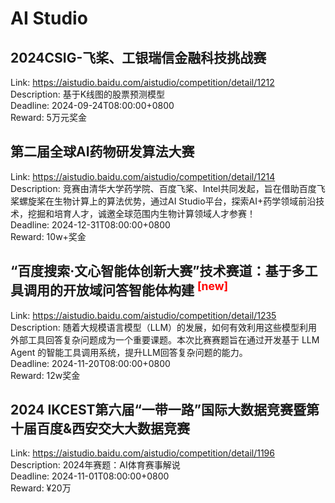 # AI Studio



## 2024CSIG-飞桨、工银瑞信金融科技挑战赛

Link: https://aistudio.baidu.com/aistudio/competition/detail/1212  
Description: 基于K线图的股票预测模型  
Deadline: 2024-09-24T08:00:00+0800  
Reward: 5万元奖金  


## 第二届全球AI药物研发算法大赛

Link: https://aistudio.baidu.com/aistudio/competition/detail/1214  
Description: 竞赛由清华大学药学院、百度飞桨、Intel共同发起，旨在借助百度飞桨螺旋桨在生物计算上的算法优势，通过AI Studio平台，探索AI+药学领域前沿技术，挖掘和培育人才，诚邀全球范围内生物计算领域人才参赛！  
Deadline: 2024-12-31T08:00:00+0800  
Reward: 10w+奖金  


## “百度搜索·文心智能体创新大赛”技术赛道：基于多工具调用的开放域问答智能体构建 <sup style="color:red">[new]<sup>  

Link: https://aistudio.baidu.com/aistudio/competition/detail/1235  
Description: 随着大规模语言模型（LLM）的发展，如何有效利用这些模型利用外部工具回答复杂问题成为一个重要课题。本次比赛赛题旨在通过开发基于 LLM Agent 的智能工具调用系统，提升LLM回答复杂问题的能力。  
Deadline: 2024-11-20T08:00:00+0800  
Reward: 12w奖金  


## 2024 IKCEST第六届“一带一路”国际大数据竞赛暨第十届百度&西安交大大数据竞赛

Link: https://aistudio.baidu.com/aistudio/competition/detail/1196  
Description: 2024年赛题：AI体育赛事解说  
Deadline: 2024-11-01T08:00:00+0800  
Reward: ¥20万  

